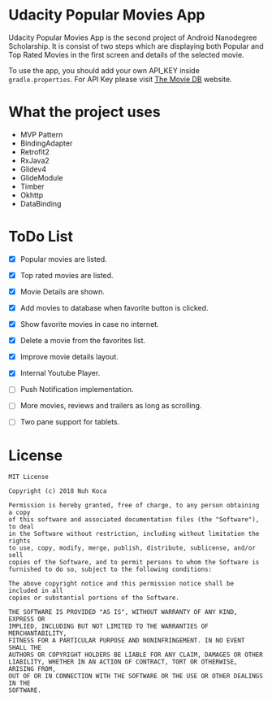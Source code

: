 # Udacity Popular Movies App

Udacity Popular Movies App is the second project of Android Nanodegree Scholarship. It is consist of two steps which are displaying both Popular and Top Rated Movies in the first screen and details of the selected movie.

To use the app, you should add your own API_KEY inside `gradle.properties`. For API Key please visit [The Movie DB](https://www.themoviedb.org/) website.


# What the project uses

* MVP Pattern
* BindingAdapter
* Retrofit2
* RxJava2
* Glidev4
* GlideModule
* Timber
* Okhttp
* DataBinding


# ToDo List

- [x] Popular movies are listed.
- [x] Top rated movies are listed.
- [x] Movie Details are shown.
- [x] Add movies to database when favorite button is clicked.
- [x] Show favorite movies in case no internet.
- [x] Delete a movie from the favorites list.
- [x] Improve movie details layout.
- [x] Internal Youtube Player.
- [ ] Push Notification implementation.
- [ ] More movies, reviews and trailers as long as scrolling.
- [ ] Two pane support for tablets.


# License

```
MIT License

Copyright (c) 2018 Nuh Koca

Permission is hereby granted, free of charge, to any person obtaining a copy
of this software and associated documentation files (the "Software"), to deal
in the Software without restriction, including without limitation the rights
to use, copy, modify, merge, publish, distribute, sublicense, and/or sell
copies of the Software, and to permit persons to whom the Software is
furnished to do so, subject to the following conditions:

The above copyright notice and this permission notice shall be included in all
copies or substantial portions of the Software.

THE SOFTWARE IS PROVIDED "AS IS", WITHOUT WARRANTY OF ANY KIND, EXPRESS OR
IMPLIED, INCLUDING BUT NOT LIMITED TO THE WARRANTIES OF MERCHANTABILITY,
FITNESS FOR A PARTICULAR PURPOSE AND NONINFRINGEMENT. IN NO EVENT SHALL THE
AUTHORS OR COPYRIGHT HOLDERS BE LIABLE FOR ANY CLAIM, DAMAGES OR OTHER
LIABILITY, WHETHER IN AN ACTION OF CONTRACT, TORT OR OTHERWISE, ARISING FROM,
OUT OF OR IN CONNECTION WITH THE SOFTWARE OR THE USE OR OTHER DEALINGS IN THE
SOFTWARE.
```
